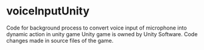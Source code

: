 # voiceInputUnity
Code for background process to convert voice input of microphone into dynamic action in unity game
Unity game is owned by Unity Software.
Code changes made in source files of the game.
